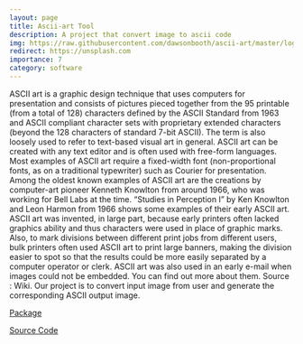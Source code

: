 ```yaml
---
layout: page
title: Ascii-art Tool
description: A project that convert image to ascii code
img: https://raw.githubusercontent.com/dawsonbooth/ascii-art/master/logo.png
redirect: https://unsplash.com
importance: 7
category: software
---
```


ASCII art is a graphic design technique that uses computers for presentation and consists of pictures pieced together from the 95 printable (from a total of 128) characters defined by the ASCII Standard from 1963 and ASCII compliant character sets with proprietary extended characters (beyond the 128 characters of standard 7-bit ASCII). The term is also loosely used to refer to text-based visual art in general. ASCII art can be created with any text editor and is often used with free-form languages. Most examples of ASCII art require a fixed-width font (non-proportional fonts, as on a traditional typewriter) such as Courier for presentation. Among the oldest known examples of ASCII art are the creations by computer-art pioneer Kenneth Knowlton from around 1966, who was working for Bell Labs at the time. “Studies in Perception I” by Ken Knowlton and Leon Harmon from 1966 shows some examples of their early ASCII art. ASCII art was invented, in large part, because early printers often lacked graphics ability and thus characters were used in place of graphic marks. Also, to mark divisions between different print jobs from different users, bulk printers often used ASCII art to print large banners, making the division easier to spot so that the results could be more easily separated by a computer operator or clerk. ASCII art was also used in an early e-mail when images could not be embedded. You can find out more about them. Source : Wiki.
Our project is to convert input image from user and generate the corresponding ASCII output image.

[Package](https://pypi.org/project/asciiarttools/0.0.3/)

[Source Code](https://github.com/jiawei-zhang-a/ascii-art-tools)